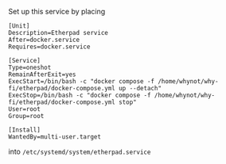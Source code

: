 Set up this service by placing 
```
[Unit]
Description=Etherpad service
After=docker.service
Requires=docker.service

[Service]
Type=oneshot
RemainAfterExit=yes
ExecStart=/bin/bash -c "docker compose -f /home/whynot/why-fi/etherpad/docker-compose.yml up --detach"
ExecStop=/bin/bash -c "docker compose -f /home/whynot/why-fi/etherpad/docker-compose.yml stop"
User=root
Group=root

[Install]
WantedBy=multi-user.target
```
into `/etc/systemd/system/etherpad.service`
